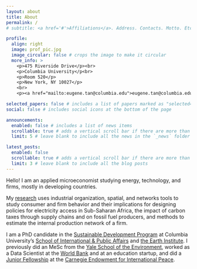 ```yaml
---
layout: about
title: About
permalink: /
# subtitle: <a href='#'>Affiliations</a>. Address. Contacts. Motto. Etc.

profile:
  align: right
  image: prof_pic.jpg
  image_circular: false # crops the image to make it circular
  more_info: >
    <p>475 Riverside Drive</p><br>
    <p>Columbia University</p<br>
    <p>Room 520</p>
    <p>New York, NY 10027</p>
    <br>
    <p><a href="mailto:eugene.tan@columbia.edu">eugene.tan@columbia.edu</a></p>

selected_papers: false # includes a list of papers marked as "selected={true}"
social: false # includes social icons at the bottom of the page

announcements:
  enabled: false # includes a list of news items
  scrollable: true # adds a vertical scroll bar if there are more than 3 news items
  limit: 5 # leave blank to include all the news in the `_news` folder

latest_posts:
  enabled: false
  scrollable: true # adds a vertical scroll bar if there are more than 3 new posts items
  limit: 3 # leave blank to include all the blog posts
---
```


Hello! I am an applied microeconomist studying energy, technology, and firms, mostly in developing countries.

My [research](https://taneugene.github.io/research/) uses industrial organization, spatial, and networks tools to study consumer and firm behavior and their implications for designing policies for electricity access in Sub-Saharan Africa, the impact of carbon taxes through supply chains and on fossil fuel producers, and methods to estimate the internal production network of a firm.

I am a PhD candidate in the [Sustainable Development Program](https://www.sipa.columbia.edu/sipa-education/phd-sustainable-development) at Columbia University’s [School of International & Public Affairs](https://www.sipa.columbia.edu/) and [the Earth Institute](https://earth.columbia.edu/). I previously did an MeSc from the [Yale School of the Environment](https://environment.yale.edu/), worked as a Data Scientist at the [World Bank](https://www.gfdrr.org/en) and at an education startup, and did a [Junior Fellowship](https://carnegieendowment.org/james-c-gaither-junior-fellows-program) at the [Carnegie Endowment for International Peace](https://carnegieendowment.org/?lang=en).

